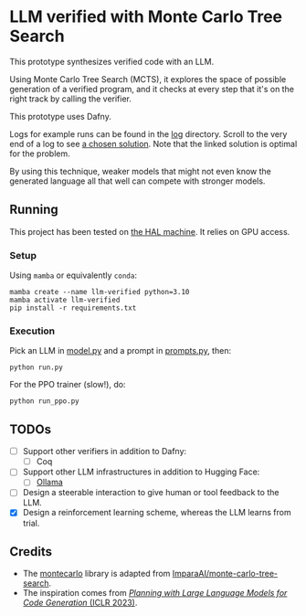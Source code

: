 # LLM verified with Monte Carlo Tree Search

This prototype synthesizes verified code with an LLM.

Using Monte Carlo Tree Search (MCTS), it explores the space of possible generation of a verified program, and it checks at every step that it's on the right track by calling the verifier.

This prototype uses Dafny.

Logs for example runs can be found in the [log](log) directory.
Scroll to the very end of a log to see [a chosen solution](https://github.com/namin/llm-verified-with-monte-carlo-tree-search/blob/main/log/opt0_alt.txt#L7661).
Note that the linked solution is optimal for the problem.

By using this technique, weaker models that might not even know the generated language all that well can compete with stronger models.

## Running

This project has been tested on [the HAL machine](https://cselab.github.io/harvard_servers/). It relies on GPU access.

### Setup

Using `mamba` or equivalently `conda`:

```
mamba create --name llm-verified python=3.10
mamba activate llm-verified
pip install -r requirements.txt
```

### Execution

Pick an LLM in [model.py](model.py) and a prompt in [prompts.py](prompts.py), then:

```
python run.py
```

For the PPO trainer (slow!), do:

```
python run_ppo.py
```

## TODOs

- [ ] Support other verifiers in addition to Dafny:
  - [ ] Coq
- [ ] Support other LLM infrastructures in addition to Hugging Face:
  - [ ] [Ollama](https://ollama.ai)
- [ ] Design a steerable interaction to give human or tool feedback to the LLM.
- [x] Design a reinforcement learning scheme, whereas the LLM learns from trial.

## Credits

- The [montecarlo](montecarlo) library is adapted from [ImparaAI/monte-carlo-tree-search](https://github.com/ImparaAI/monte-carlo-tree-search).
- The inspiration comes from [_Planning with Large Language Models for Code Generation_ (ICLR 2023)](https://github.com/shunzh/mcts-for-llm).
